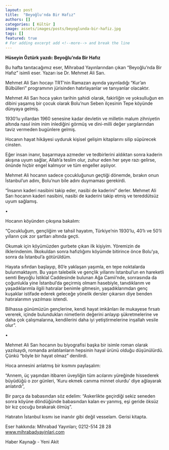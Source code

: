 ```yaml
---
layout: post
title:  "Beyoğlu'nda Bir Hafız"
authors: []
categories: [ Kültür ]
image: assets/images/posts/beyoglunda-bir-hafiz.jpg
tags: []
featured: true
# For adding excerpt add <!--more--> and break the line
---
```


**Hüseyin Öztürk yazdı: Beyoğlu’nda Bir Hafız**

Bu hafta tanıtacağımız eser, Mihrabad Yayınlarından çıkan “Beyoğlu’nda Bir Hafız” isimli eser. Yazarı ise Dr. Mehmet Ali Sarı.

Mehmet Ali Sarı hocayı TRT’nin Ramazan ayında yayınladığı “Kur’an Bülbülleri” programının jürisinden hatırlayanlar ve tanıyanlar olacaktır.

Mehmet Ali Sarı hoca yakın tarihin şahidi olarak, fakirliğin ve yoksulluğun en dibini yaşamış bir çocuk olarak Bolu’nun Seben ilçesinin Tepe köyünde dünyaya gelmiş.

1930’lu yıllardan 1960 senesine kadar devletin ve milletin malum zihniyetin altında nasıl inim inim inlediğini görmüş ve dini-milli değer yargılarından taviz vermeden bugünlere gelmiş.
<!--more-->

Hocanın hayat hikâyesi uyduruk kişisel gelişim kitaplarını silip süpürecek cinsten.

Eğer insan inanır, başarmaya azmeder ve tedbirlerini aldıktan sonra kaderin akışına uyum sağlar, Allah’a teslim olur, zuhur eden her şeye razı gelirse, önünde hiçbir engel kalmıyor ve tüm engeller aşılıyor.

Mehmet Ali hocanın sadece çocukluğunun geçtiği dönemde, bırakın onun İstanbul’un adını, Bolu’nun bile adını duymaması gerekirdi.

“İnsanın kaderi nasibini takip eder, nasibi de kaderini” derler. Mehmet Ali Sarı hocanın kaderi nasibini, nasibi de kaderini takip etmiş ve tereddütsüz uyum sağlamış.

•

Hocanın köyünden çıkışına bakalım:

“Çocukluğum, gençliğim ve tahsil hayatım, Türkiye’nin 1930’lu, 40’lı ve 50’li yılların çok zor şartları altında geçti.

Okumak için köyümüzden gurbete çıkan ilk kişiyim. Yöremizin de ilklerindenim. İlkokuldan sonra hafızlığımı köyümde bitirince önce Bolu’ya, sonra da İstanbul’a götürüldüm.

Hayata sıfırdan başlayıp, 80’e yaklaşan yaşımla, en tepe noktalarda bulunmaktayım. Bu yaşın talebelik ve gençlik yıllarını İstanbul’un en hareketli semti Beyoğlu İstiklal Caddesinde bulunan Ağa Camii’nde, sonrasında da çoğunlukla yine İstanbul’da geçirmiş olmam hasebiyle, tanıdıklarım ve yaşadıklarımla ilgili hatıralar benimle gitmesin, yaşadıklarımdan genç kuşaklar istifade ederek geleceğe yönelik dersler çıkarsın diye benden hatıralarımın yazılması istendi.

Bilhassa günümüzün gençlerine, kendi hayat imkânları ile mukayese fırsatı vererek, içinde bulundukları nimetlerin değerini anlayıp şükretmelerine ve daha çok çalışmalarına, kendilerini daha iyi yetiştirmelerine inşallah vesile olur”.

•

Mehmet Ali Sarı hocanın bu biyografisi başka bir isimle roman olarak yazılsaydı, romanda anlatılanların hepsinin hayal ürünü olduğu düşünülürdü. Çünkü “böyle bir hayat olmaz” denilirdi.

Hoca annesini anlatmış bir kısmını paylaşalım:

“Annem, üç yaşından itibaren üveyliğin tüm acılarını yüreğinde hissederek büyüdüğü o zor günleri, ‘Kuru ekmek canıma minnet olurdu’ diye ağlayarak anlatırdı”,

Bir parça da babasından söz edelim: “Askerlikte geçirdiği sekiz seneden sonra köyüne döndüğünde babasından kalan ev yanmış, eşi geride öksüz bir kız çocuğu bırakarak ölmüş”.

Hatıratın İstanbul kısmı ise inanılır gibi değil vesselam. Gerisi kitapta.

Eser hakkında: Mihrabad Yayınları; 0212-514 28 28 www.mihrabadyayinlari.com

Haber Kaynağı - Yeni Akit